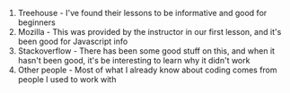 1. Treehouse - I've found their lessons to be informative and good for beginners
2. Mozilla - This was provided by the instructor in our first lesson, and it's been good for Javascript info
3. Stackoverflow - There has been some good stuff on this, and when it hasn't been good, it's be interesting to learn why it didn't work
4. Other people - Most of what I already know about coding comes from people I used to work with